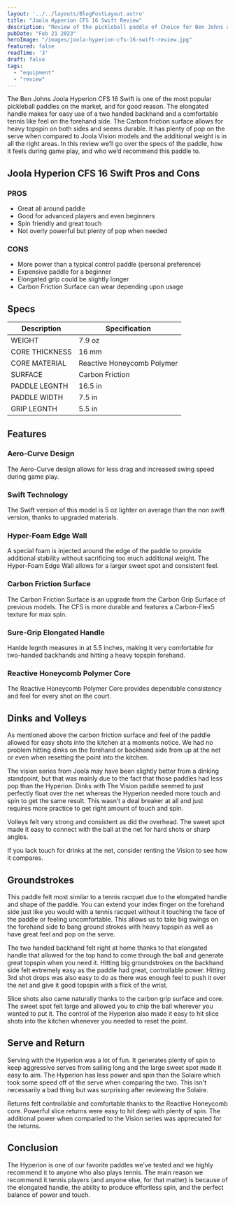 ```yaml
---
layout: '../../layouts/BlogPostLayout.astro'
title: "Joola Hyperion CFS 16 Swift Review"
description: "Review of the pickleball paddle of Choice for Ben Johns and our favorite all around paddle"
pubDate: "Feb 21 2023"
heroImage: "/images/joola-hyperion-cfs-16-swift-review.jpg"
featured: false
readTime: '3'
draft: false
tags: 
  - "equipment"
  - "review"
---
```


The Ben Johns Joola Hyperion CFS 16 Swift is one of the most popular pickleball paddles on the market, and for good reason. The elongated handle makes for easy use of a two handed backhand and a comfortable tennis like feel on the forehand side. The Carbon friction surface allows for heavy topspin on both sides and seems durable. It has plenty of pop on the serve when compared to Joola Vision models and the additional weight is in all the right areas. In this review we’ll go over the specs of the paddle, how it feels during game play, and who we’d recommend this paddle to. 

## Joola Hyperion CFS 16 Swift Pros and Cons
### PROS
- Great all around paddle
- Good for advanced players and even beginners
- Spin friendly and great touch
- Not overly powerful but plenty of pop when needed

### CONS
- More power than a typical control paddle (personal preference)
- Expensive paddle for a beginner
- Elongated grip could be slightly longer
- Carbon Friction Surface can wear depending upon usage

## Specs
| Description      | Specification  |
| ----------- | ----------- |
| WEIGHT | 7.9 oz |
| CORE THICKNESS | 16 mm |
| CORE MATERIAL  | Reactive Honeycomb Polymer |
| SURFACE | Carbon Friction |
| PADDLE LEGNTH | 16.5 in |
| PADDLE WIDTH | 7.5 in |
| GRIP LEGNTH | 5.5 in |

## Features
### Aero-Curve Design
The Aero-Curve design allows for less drag and increased swing speed during game play.

### Swift Technology
The Swift version of this model is 5 oz lighter on average than the non swift version, thanks to upgraded materials.

### Hyper-Foam Edge Wall
A special foam is injected around the edge of the paddle to provide additional stability without sacrificing too much additional weight. The Hyper-Foam Edge Wall allows for a larger sweet spot and consistent feel.

### Carbon Friction Surface
The Carbon Friction Surface is an upgrade from the Carbon Grip Surface of previous models. The CFS is more durable and features a Carbon-Flex5 texture for max spin.

### Sure-Grip Elongated Handle
Hanlde legnth measures in at 5.5 inches, making it very comfortable for two-handed backhands and hitting a heavy topspin forehand.

### Reactive Honeycomb Polymer Core
The Reactive Honeycomb Polymer Core provides dependable consistency and feel for every shot on the court.

## Dinks and Volleys
As mentioned above the carbon friction surface and feel of the paddle allowed for easy shots into the kitchen at a moments notice. We had no problem hitting dinks on the forehand or backhand side from up at the net or even when resetting the point into the kitchen. 

The vision series from Joola may have been slightly better from a dinking standpoint, but that was mainly due to the fact that those paddles had less pop than the Hyperion. Dinks with The Vision paddle seemed to just perfectly float over the net whereas the Hyperion needed more touch and spin to get the same result. This wasn’t a deal breaker at all and just requires more practice to get right amount of touch and spin. 

Volleys felt very strong and consistent as did the overhead. The sweet spot made it easy to connect with the ball at the net for hard shots or sharp angles. 

If you lack touch for drinks at the net, consider renting the Vision to see how it compares.

## Groundstrokes
This paddle felt most similar to a tennis racquet due to the elongated handle and shape of the paddle. You can extend your index finger on the forehand side just like you would with a tennis racquet without it touching the face of the paddle or feeling uncomfortable. This allows us to take big swings on the forehand side to bang ground strokes with heavy topspin as well as have great feel and pop on the serve. 

The two handed backhand felt right at home thanks to that elongated handle that allowed for the top hand to come through the ball and generate great topspin when you need it. Hitting big groundstrokes on the backhand side felt extremely easy as the paddle had great, controllable power. Hitting 3rd shot drops was also easy to do as there was enough feel to push it over the net and give it good topspin with a flick of the wrist. 

Slice shots also came naturally thanks to the carbon grip surface and core. The sweet spot felt large and allowed you to chip the ball wherever you wanted to put it. The control of the Hyperion also made it easy to hit slice shots into the kitchen whenever you needed to reset the point.

## Serve and Return
Serving with the Hyperion was a lot of fun. It generates plenty of spin to keep aggressive serves from sailing long and the large sweet spot made it easy to aim. The Hyperion has less power and spin than the Solaire which took some speed off of the serve when comparing the two. This isn't necessarily a bad thing but was surprising after reviewing the Solaire. 

Returns felt controllable and comfortable thanks to the Reactive Honeycomb core. Powerful slice returns were easy to hit deep with plenty of spin. The additional power when comparied to the Vision series was appreciated for the returns.

## Conclusion
The Hyperion is one of our favorite paddles we’ve tested and we highly recommend it to anyone who also plays tennis. The main reason we recommend it tennis players (and anyone else, for that matter) is because of the elongated handle, the ability to produce effortless spin, and the perfect balance of power and touch. 